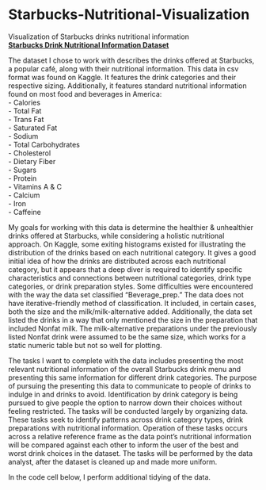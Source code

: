 # Starbucks-Nutritional-Visualization
Visualization of Starbucks drinks nutritional information
<br>__[Starbucks Drink Nutritional Information Dataset](ttps://www.kaggle.com/starbucks/starbucks-menu?select=starbucks_drinkMenu_expanded.csv )__

The dataset I chose to work with describes the drinks offered at Starbucks, a popular café, along with their nutritional information. This data in csv format was found on Kaggle. It features the drink categories and their respective sizing. Additionally, it features standard nutritional information found on most food and beverages in America: 
<br>- Calories 
<br>- Total Fat
<br>- Trans Fat
<br>- Saturated Fat
<br>- Sodium
<br>- Total Carbohydrates
<br>- Cholesterol
<br>- Dietary Fiber
<br>- Sugars
<br>- Protein
<br>- Vitamins A & C
<br>- Calcium
<br>- Iron
<br>- Caffeine

My goals for working with this data is determine the healthier & unhealthier drinks offered at Starbucks, while considering a holistic nutritional approach. On Kaggle, some exiting histograms existed for illustrating the distribution of the drinks based on each nutritional category. It gives a good initial idea of how the drinks are distributed across each nutritional category, but it appears that a deep diver is required to identify specific characteristics and connections between nutritional categories, drink type categories, or drink preparation styles. Some difficulties were encountered with the way the data set classified “Beverage_prep.” The data does not have iterative-friendly method of classification. It included, in certain cases, both the size and the milk/milk-alternative added. Additionally, the data set listed the drinks in a way that only mentioned the size in the preparation that included Nonfat milk. The milk-alternative preparations under the previously listed Nonfat drink were assumed to be the same size, which works for a static numeric table but not so well for plotting.

The tasks I want to complete with the data includes presenting the most relevant nutritional information of the overall Starbucks drink menu and presenting this same information for different drink categories. The purpose of pursuing the presenting this data to communicate to people of drinks to indulge in and drinks to avoid. Identification by drink category is being pursued to give people the option to narrow down their choices without feeling restricted. The tasks will be conducted largely by organizing data. These tasks seek to identify patterns across drink category types, drink preparations with nutritional information. Operation of these tasks occurs across a relative reference frame as the data point’s nutritional information will be compared against each other to inform the user of the best and worst drink choices in the dataset. The tasks will be performed by the data analyst, after the dataset is cleaned up and made more uniform. 

In the code cell below, I perform additional tidying of the data.
